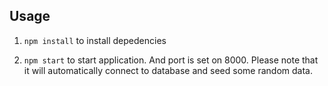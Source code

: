 ## Usage

1. `npm install` to install depedencies

2. `npm start` to start application. And port is set on 8000.
Please note that it will automatically connect to database and seed some random data.



